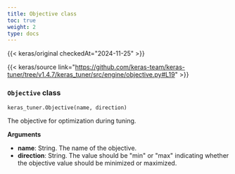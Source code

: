 ```yaml
---
title: Objective class
toc: true
weight: 2
type: docs
---
```


{{< keras/original checkedAt="2024-11-25" >}}

{{< keras/source link="https://github.com/keras-team/keras-tuner/tree/v1.4.7/keras_tuner/src/engine/objective.py#L19" >}}

### `Objective` class

```python
keras_tuner.Objective(name, direction)
```

The objective for optimization during tuning.

**Arguments**

- **name**: String. The name of the objective.
- **direction**: String. The value should be "min" or "max" indicating
  whether the objective value should be minimized or maximized.
